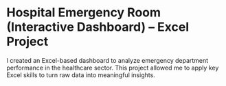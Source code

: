 # Hospital Emergency Room (Interactive Dashboard) – Excel Project
I created an Excel-based dashboard to analyze emergency department performance in the healthcare sector. This project allowed me to apply key Excel skills to turn raw data into meaningful insights.
